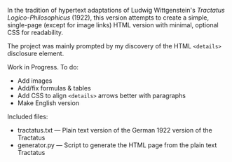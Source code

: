 In the tradition of hypertext adaptations of Ludwig Wittgenstein's *Tractatus Logico-Philosophicus* (1922), this version attempts to create a simple, single-page (except for image links) HTML version with minimal, optional CSS for readability.

The project was mainly prompted by my discovery of the HTML `<details>` disclosure element.

Work in Progress. To do:
* Add images
* Add/fix formulas & tables
* Add CSS to align `<details>` arrows better with paragraphs
* Make English version

Included files:
* tractatus.txt — Plain text version of the German 1922 version of the Tractatus
* generator.py — Script to generate the HTML page from the plain text Tractatus
